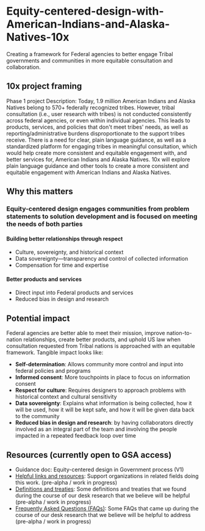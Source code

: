 # Equity-centered-design-with-American-Indians-and-Alaska-Natives-10x
Creating a framework for Federal agencies to better engage Tribal governments and communities in more equitable consultation and collaboration. 

## 10x project framing 
Phase 1 project Description: Today, 1.9 million American Indians and Alaska Natives belong to 570+ federally recognized tribes. However, tribal consultation (i.e., user research with tribes) is not conducted consistently across federal agencies, or even within individual agencies. This leads to products, services, and policies that don't meet tribes' needs, as well as reporting/administrative burdens disproportionate to the support tribes receive. There is a need for clear, plain language guidance, as well as a standardized platform for engaging tribes in meaningful consultation, which would help create more consistent and equitable engagement with, and better services for, American Indians and Alaska Natives. 10x will explore plain language guidance and other tools to create a more consistent and equitable engagement with American Indians and Alaska Natives.

## Why this matters 
### Equity-centered design engages communities from problem statements to solution development and is focused on meeting the needs of both parties
#### Building better relationships through respect
- Culture, sovereignty, and historical context
- Data sovereignty—transparency and control of collected information
- Compensation for time and expertise
#### Better products and services 
- Direct input into Federal products and services
- Reduced bias in design and research


## Potential impact
Federal agencies are better able to meet their mission, improve nation-to-nation relationships, create better products, and uphold US law when consultation requested from Tribal nations is approached with an equitable framework. Tangible impact looks like: 
- **Self-determination**: Allows community more control and input into federal policies and programs
- **Informed consent**: More touchpoints in place to focus on information consent 
- **Respect for culture**: Requires designers to approach problems with historical context and cultural sensitivity
- **Data sovereignty**: Explains what information is being collected, how it will be used, how it will be kept safe, and how it will be given data back to the community
- **Reduced bias in design and research**: by having collaborators directly involved as an integral part of the team and involving the people impacted in a repeated feedback loop over time 


## Resources (currently open to GSA access)
- Guidance doc: Equity-centered design in Government process (V1)
- [Helpful links and resources](https://docs.google.com/spreadsheets/d/1FaCn8sGc2rjoyK9iAIIsaDTXNs3kOno4M5LsCzFqKaI/edit?usp=sharing): Support organizations in related fields doing this work. (pre-alpha / work in progress)
- [Definitions and treaties](https://docs.google.com/document/d/1mGWYGzKOiCSFeVCtIZul5X5FVR3GxUZ6VWGHlpQPoWU/edit?usp=sharing): Some definitions and treaties that we found during the course of our desk research that we believe will be helpful (pre-alpha / work in progress)
- [Frequently Asked Questions (FAQs)](https://docs.google.com/document/d/1N_5cvoZWfgsVPzP7w1KFuqEv-fsD2BfK7gfcXzXM_Lw/edit#heading=h.5um6wre95xxo): Some FAQs that came up during the course of our desk research that we believe will be helpful to address (pre-alpha / work in progress)
